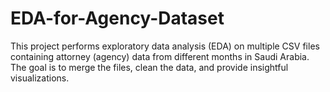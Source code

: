 # EDA-for-Agency-Dataset
This project performs exploratory data analysis (EDA) on multiple CSV files containing attorney (agency) data from different months in Saudi Arabia. The goal is to merge the files, clean the data, and provide insightful visualizations.
